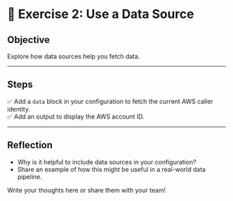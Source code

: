 # 📝 Exercise 2: Use a Data Source

## Objective

Explore how data sources help you fetch data.

---

## Steps

✅ Add a `data` block in your configuration to fetch the current AWS caller identity.  
✅ Add an output to display the AWS account ID.

---

## Reflection

- Why is it helpful to include data sources in your configuration?  
- Share an example of how this might be useful in a real-world data pipeline.

Write your thoughts here or share them with your team!